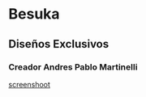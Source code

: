﻿# Besuka
 ## Diseños Exclusivos
 ### Creador Andres Pablo Martinelli
[screenshoot](https://github.com/amartinelliok/primer-repositorio/blob/main/Imagenes/logo%20nav.jpg?raw=true)
